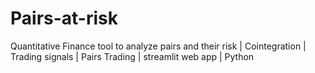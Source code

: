 # Pairs-at-risk
Quantitative Finance tool to analyze pairs and their risk | Cointegration | Trading signals | Pairs Trading | streamlit web app | Python
